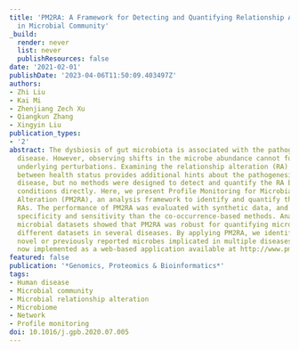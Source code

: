 ```yaml
---
title: 'PM2RA: A Framework for Detecting and Quantifying Relationship Alterations
  in Microbial Community'
_build:
  render: never
  list: never
  publishResources: false
date: '2021-02-01'
publishDate: '2023-04-06T11:50:09.403497Z'
authors:
- Zhi Liu
- Kai Mi
- Zhenjiang Zech Xu
- Qiangkun Zhang
- Xingyin Liu
publication_types:
- '2'
abstract: The dysbiosis of gut microbiota is associated with the pathogenesis of human
  disease. However, observing shifts in the microbe abundance cannot fully reveal
  underlying perturbations. Examining the relationship alteration (RA) in the microbiome
  between health status provides additional hints about the pathogenesis of human
  disease, but no methods were designed to detect and quantify the RA between different
  conditions directly. Here, we present Profile Monitoring for Microbial Relationship
  Alteration (PM2RA), an analysis framework to identify and quantify the microbial
  RAs. The performance of PM2RA was evaluated with synthetic data, and showed higher
  specificity and sensitivity than the co-occurrence-based methods. Analyses of real
  microbial datasets showed that PM2RA was robust for quantifying microbial RA across
  different datasets in several diseases. By applying PM2RA, we identified several
  novel or previously reported microbes implicated in multiple diseases. PM2RA is
  now implemented as a web-based application available at http://www.pm2ra-xingyinliulab.cn/.
featured: false
publication: '*Genomics, Proteomics & Bioinformatics*'
tags:
- Human disease
- Microbial community
- Microbial relationship alteration
- Microbiome
- Network
- Profile monitoring
doi: 10.1016/j.gpb.2020.07.005
---
```


